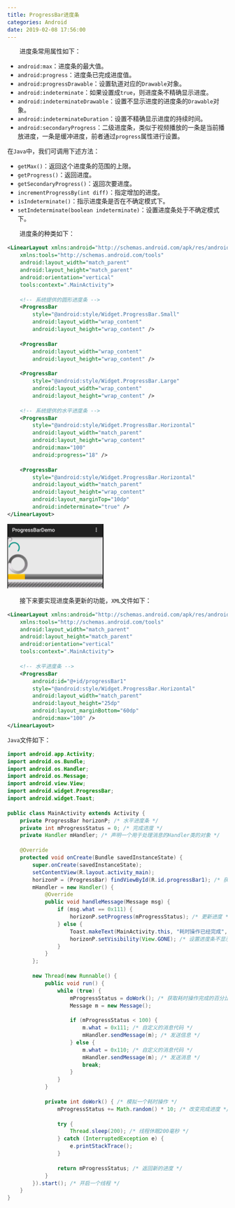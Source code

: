```yaml
---
title: ProgressBar进度条
categories: Android
date: 2019-02-08 17:56:00
---
```

&emsp;&emsp;进度条常用属性如下：<!--more-->

- `android:max`：进度条的最大值。
- `android:progress`：进度条已完成进度值。
- `android:progressDrawable`：设置轨道对应的`Drawable`对象。
- `android:indeterminate`：如果设置成`true`，则进度条不精确显示进度。
- `android:indeterminateDrawable`：设置不显示进度的进度条的`Drawable`对象。
- `android:indeterminateDuration`：设置不精确显示进度的持续时间。
- `android:secondaryProgress`：二级进度条，类似于视频播放的一条是当前播放进度，一条是缓冲进度，前者通过`progress`属性进行设置。

在`Java`中，我们可调用下述方法：

- `getMax()`：返回这个进度条的范围的上限。
- `getProgress()`：返回进度。
- `getSecondaryProgress()`：返回次要进度。
- `incrementProgressBy(int diff)`：指定增加的进度。
- `isIndeterminate()`：指示进度条是否在不确定模式下。
- `setIndeterminate(boolean indeterminate)`：设置进度条处于不确定模式下。

&emsp;&emsp;进度条的种类如下：

``` xml
<LinearLayout xmlns:android="http://schemas.android.com/apk/res/android"
    xmlns:tools="http://schemas.android.com/tools"
    android:layout_width="match_parent"
    android:layout_height="match_parent"
    android:orientation="vertical"
    tools:context=".MainActivity">

    <!-- 系统提供的圆形进度条 -->
    <ProgressBar
        style="@android:style/Widget.ProgressBar.Small"
        android:layout_width="wrap_content"
        android:layout_height="wrap_content" />

    <ProgressBar
        android:layout_width="wrap_content"
        android:layout_height="wrap_content" />

    <ProgressBar
        style="@android:style/Widget.ProgressBar.Large"
        android:layout_width="wrap_content"
        android:layout_height="wrap_content" />

    <!-- 系统提供的水平进度条 -->
    <ProgressBar
        style="@android:style/Widget.ProgressBar.Horizontal"
        android:layout_width="match_parent"
        android:layout_height="wrap_content"
        android:max="100"
        android:progress="18" />

    <ProgressBar
        style="@android:style/Widget.ProgressBar.Horizontal"
        android:layout_width="match_parent"
        android:layout_height="wrap_content"
        android:layout_marginTop="10dp"
        android:indeterminate="true" />
</LinearLayout>
```

<img src="./ProgressBar进度条/1.png" height="147" width="220">

&emsp;&emsp;接下来要实现进度条更新的功能，`XML`文件如下：

``` xml
<LinearLayout xmlns:android="http://schemas.android.com/apk/res/android"
    xmlns:tools="http://schemas.android.com/tools"
    android:layout_width="match_parent"
    android:layout_height="match_parent"
    android:orientation="vertical"
    tools:context=".MainActivity">

    <!-- 水平进度条 -->
    <ProgressBar
        android:id="@+id/progressBar1"
        style="@android:style/Widget.ProgressBar.Horizontal"
        android:layout_width="match_parent"
        android:layout_height="25dp"
        android:layout_marginBottom="60dp"
        android:max="100" />
</LinearLayout>
```

`Java`文件如下：

``` java
import android.app.Activity;
import android.os.Bundle;
import android.os.Handler;
import android.os.Message;
import android.view.View;
import android.widget.ProgressBar;
import android.widget.Toast;

public class MainActivity extends Activity {
    private ProgressBar horizonP; /* 水平进度条 */
    private int mProgressStatus = 0; /* 完成进度 */
    private Handler mHandler; /* 声明一个用于处理消息的Handler类的对象 */

    @Override
    protected void onCreate(Bundle savedInstanceState) {
        super.onCreate(savedInstanceState);
        setContentView(R.layout.activity_main);
        horizonP = (ProgressBar) findViewById(R.id.progressBar1); /* 获取水平进度条 */
        mHandler = new Handler() {
            @Override
            public void handleMessage(Message msg) {
                if (msg.what == 0x111) {
                    horizonP.setProgress(mProgressStatus); /* 更新进度 */
                } else {
                    Toast.makeText(MainActivity.this, "耗时操作已经完成", Toast.LENGTH_SHORT).show();
                    horizonP.setVisibility(View.GONE); /* 设置进度条不显示，并且不占用空间 */
                }
            }
        };

        new Thread(new Runnable() {
            public void run() {
                while (true) {
                    mProgressStatus = doWork(); /* 获取耗时操作完成的百分比 */
                    Message m = new Message();

                    if (mProgressStatus < 100) {
                        m.what = 0x111; /* 自定义的消息代码 */
                        mHandler.sendMessage(m); /* 发送信息 */
                    } else {
                        m.what = 0x110; /* 自定义的消息代码 */
                        mHandler.sendMessage(m); /* 发送消息 */
                        break;
                    }
                }
            }

            private int doWork() { /* 模拟一个耗时操作 */
                mProgressStatus += Math.random() * 10; /* 改变完成进度 */

                try {
                    Thread.sleep(200); /* 线程休眠200毫秒 */
                } catch (InterruptedException e) {
                    e.printStackTrace();
                }

                return mProgressStatus; /* 返回新的进度 */
            }
        }).start(); /* 开启一个线程 */
    }
}
```